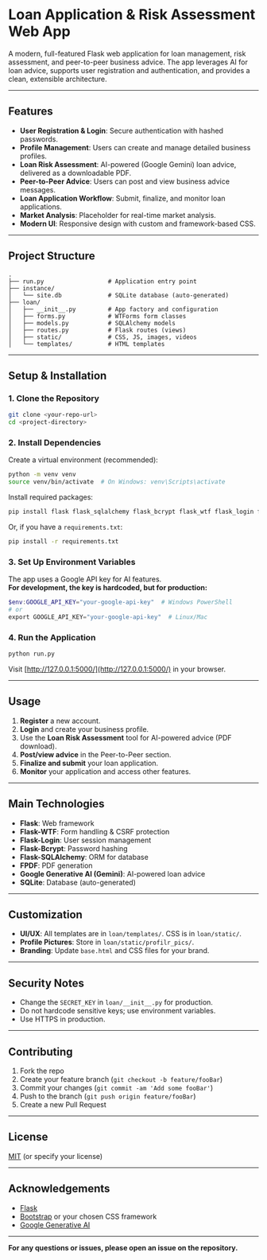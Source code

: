 # Loan Application & Risk Assessment Web App

A modern, full-featured Flask web application for loan management, risk assessment, and peer-to-peer business advice. The app leverages AI for loan advice, supports user registration and authentication, and provides a clean, extensible architecture.

---

## Features

- **User Registration & Login**: Secure authentication with hashed passwords.
- **Profile Management**: Users can create and manage detailed business profiles.
- **Loan Risk Assessment**: AI-powered (Google Gemini) loan advice, delivered as a downloadable PDF.
- **Peer-to-Peer Advice**: Users can post and view business advice messages.
- **Loan Application Workflow**: Submit, finalize, and monitor loan applications.
- **Market Analysis**: Placeholder for real-time market analysis.
- **Modern UI**: Responsive design with custom and framework-based CSS.

---

## Project Structure

```
.
├── run.py                  # Application entry point
├── instance/
│   └── site.db             # SQLite database (auto-generated)
├── loan/
│   ├── __init__.py         # App factory and configuration
│   ├── forms.py            # WTForms form classes
│   ├── models.py           # SQLAlchemy models
│   ├── routes.py           # Flask routes (views)
│   ├── static/             # CSS, JS, images, videos
│   └── templates/          # HTML templates
```

---

## Setup & Installation

### 1. **Clone the Repository**

```bash
git clone <your-repo-url>
cd <project-directory>
```

### 2. **Install Dependencies**

Create a virtual environment (recommended):

```bash
python -m venv venv
source venv/bin/activate  # On Windows: venv\Scripts\activate
```

Install required packages:

```bash
pip install flask flask_sqlalchemy flask_bcrypt flask_wtf flask_login fpdf google-generativeai
```

Or, if you have a `requirements.txt`:

```bash
pip install -r requirements.txt
```

### 3. **Set Up Environment Variables**

The app uses a Google API key for AI features.  
**For development, the key is hardcoded, but for production:**

```powershell
$env:GOOGLE_API_KEY="your-google-api-key"  # Windows PowerShell
# or
export GOOGLE_API_KEY="your-google-api-key"  # Linux/Mac
```

### 4. **Run the Application**

```bash
python run.py
```

Visit [http://127.0.0.1:5000/](http://127.0.0.1:5000/) in your browser.

---

## Usage

1. **Register** a new account.
2. **Login** and create your business profile.
3. Use the **Loan Risk Assessment** tool for AI-powered advice (PDF download).
4. **Post/view advice** in the Peer-to-Peer section.
5. **Finalize and submit** your loan application.
6. **Monitor** your application and access other features.

---

## Main Technologies

- **Flask**: Web framework
- **Flask-WTF**: Form handling & CSRF protection
- **Flask-Login**: User session management
- **Flask-Bcrypt**: Password hashing
- **Flask-SQLAlchemy**: ORM for database
- **FPDF**: PDF generation
- **Google Generative AI (Gemini)**: AI-powered loan advice
- **SQLite**: Database (auto-generated)

---

## Customization

- **UI/UX**: All templates are in `loan/templates/`. CSS is in `loan/static/`.
- **Profile Pictures**: Store in `loan/static/profilr_pics/`.
- **Branding**: Update `base.html` and CSS files for your brand.

---

## Security Notes

- Change the `SECRET_KEY` in `loan/__init__.py` for production.
- Do not hardcode sensitive keys; use environment variables.
- Use HTTPS in production.

---

## Contributing

1. Fork the repo
2. Create your feature branch (`git checkout -b feature/fooBar`)
3. Commit your changes (`git commit -am 'Add some fooBar'`)
4. Push to the branch (`git push origin feature/fooBar`)
5. Create a new Pull Request

---

## License

[MIT](LICENSE) (or specify your license)

---

## Acknowledgements

- [Flask](https://flask.palletsprojects.com/)
- [Bootstrap](https://getbootstrap.com/) or your chosen CSS framework
- [Google Generative AI](https://ai.google.dev/)

---

**For any questions or issues, please open an issue on the repository.** 